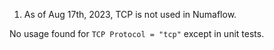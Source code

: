 1. As of Aug 17th, 2023, TCP is not used in Numaflow.

No usage found for `TCP Protocol = "tcp"` except in unit tests.